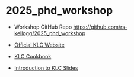 # 2025_phd_workshop

- Workshop GitHub Repo
https://github.com/rs-kellogg/2025_phd_workshop

- [Official KLC Website](https://www.kellogg.northwestern.edu/academics-research/research-support/computing/kellogg-linux-cluster/)

- [KLC Cookbook](https://rs-kellogg.github.io/krs-cookbook/klc-intro.html)

- [Introduction to KLC Slides](https://rs-kellogg.github.io/klc-intro/)
